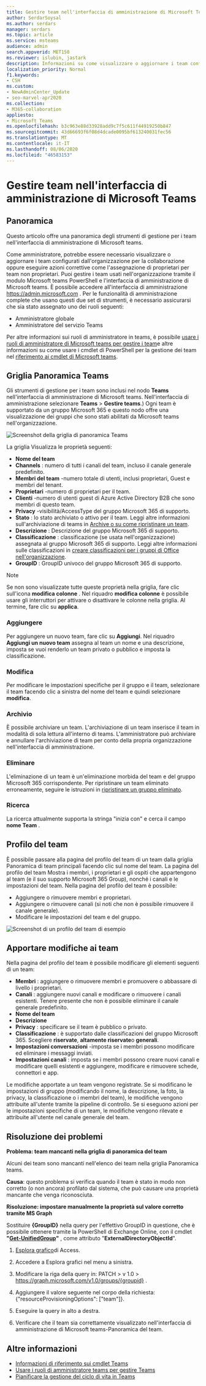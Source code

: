 ```yaml
---
title: Gestire team nell'interfaccia di amministrazione di Microsoft Teams
author: SerdarSoysal
ms.author: serdars
manager: serdars
ms.topic: article
ms.service: msteams
audience: admin
search.appverid: MET150
ms.reviewer: islubin, jastark
description: Informazioni su come visualizzare o aggiornare i team configurati dall'organizzazione per la collaborazione nell'interfaccia di amministrazione di Microsoft teams.
localization_priority: Normal
f1.keywords:
- CSH
ms.custom:
- NewAdminCenter_Update
- seo-marvel-apr2020
ms.collection:
- M365-collaboration
appliesto:
- Microsoft Teams
ms.openlocfilehash: b3c963e88d33928add9c7f5c611f44919250b847
ms.sourcegitcommit: 43d66693f6f08d4dcade0095bf613240031fec56
ms.translationtype: MT
ms.contentlocale: it-IT
ms.lasthandoff: 08/06/2020
ms.locfileid: "46583153"
---
```

<a name="manage-teams-in-the-microsoft-teams-admin-center"></a>Gestire team nell'interfaccia di amministrazione di Microsoft Teams
==========================================

## <a name="overview"></a>Panoramica

Questo articolo offre una panoramica degli strumenti di gestione per i team nell'interfaccia di amministrazione di Microsoft teams.

Come amministratore, potrebbe essere necessario visualizzare o aggiornare i team configurati dall'organizzazione per la collaborazione oppure eseguire azioni correttive come l'assegnazione di proprietari per team non proprietari. Puoi gestire i team usati nell'organizzazione tramite il modulo Microsoft teams PowerShell e l'interfaccia di amministrazione di Microsoft teams. È possibile accedere all'interfaccia di amministrazione <a href="https://go.microsoft.com/fwlink/p/?linkid=2024339" target="_blank">https://admin.microsoft.com</a> . Per le funzionalità di amministrazione complete che usano questi due set di strumenti, è necessario assicurarsi che sia stato assegnato uno dei ruoli seguenti:

- Amministratore globale
- Amministratore del servizio Teams

Per altre informazioni sui ruoli di amministratore in teams, è possibile [usare i ruoli di amministratore di Microsoft teams per gestire i team](using-admin-roles.md)e altre informazioni su come usare i cmdlet di PowerShell per la gestione dei team nel [riferimento ai cmdlet di Microsoft teams](https://docs.microsoft.com/powershell/teams/?view=teams-ps).



## <a name="teams-overview-grid"></a>Griglia Panoramica Teams

Gli strumenti di gestione per i team sono inclusi nel nodo **Teams** nell'interfaccia di amministrazione di Microsoft teams. Nell'interfaccia di amministrazione selezionare **Teams**  >  **Gestire teams**.) Ogni team è supportato da un gruppo Microsoft 365 e questo nodo offre una visualizzazione dei gruppi che sono stati abilitati da Microsoft teams nell'organizzazione.

![Screenshot della griglia di panoramica Teams](media/manage-teams-in-modern-portal-grid.png)  

La griglia Visualizza le proprietà seguenti:

- **Nome del team**
- **Channels** : numero di tutti i canali del team, incluso il canale generale predefinito.
- **Membri del team** -numero totale di utenti, inclusi proprietari, Guest e membri del tenant.
- **Proprietari** -numero di proprietari per il team.
- **Clienti** -numero di utenti guest di Azure Active Directory B2B che sono membri di questo team.
- **Privacy** -visibilità/AccessType del gruppo Microsoft 365 di supporto.
- **Stato** : lo stato archiviato o attivo per il team. Leggi altre informazioni sull'archiviazione di teams in [Archive o su come ripristinare un team](https://support.office.com/article/archive-or-restore-a-team-dc161cfd-b328-440f-974b-5da5bd98b5a7).
- **Descrizione** : Descrizione del gruppo Microsoft 365 di supporto.
- **Classificazione** : classificazione (se usata nell'organizzazione) assegnata al gruppo Microsoft 365 di supporto. Leggi altre informazioni sulle classificazioni in [creare classificazioni per i gruppi di Office nell'organizzazione](https://docs.microsoft.com/office365/enterprise/powershell/manage-office-365-groups-with-powershell#create-classifications-for-office-groups-in-your-organization).
- **GroupID** : GroupID univoco del gruppo Microsoft 365 di supporto.

> [!NOTE]
> Se non sono visualizzate tutte queste proprietà nella griglia, fare clic sull'icona **modifica colonne** . Nel riquadro **modifica colonne** è possibile usare gli interruttori per attivare o disattivare le colonne nella griglia. Al termine, fare clic su **applica**.

### <a name="add"></a>Aggiungere

Per aggiungere un nuovo team, fare clic su **Aggiungi**. Nel riquadro **Aggiungi un nuovo team** assegna al team un nome e una descrizione, imposta se vuoi renderlo un team privato o pubblico e imposta la classificazione.

### <a name="edit"></a>Modifica

Per modificare le impostazioni specifiche per il gruppo e il team, selezionare il team facendo clic a sinistra del nome del team e quindi selezionare **modifica**.

### <a name="archive"></a>Archivio

È possibile archiviare un team. L'archiviazione di un team inserisce il team in modalità di sola lettura all'interno di teams. L'amministratore può archiviare e annullare l'archiviazione di team per conto della propria organizzazione nell'interfaccia di amministrazione. 

### <a name="delete"></a>Eliminare

L'eliminazione di un team è un'eliminazione morbida del team e del gruppo Microsoft 365 corrispondente. Per ripristinare un team eliminato erroneamente, seguire le istruzioni in [ripristinare un gruppo eliminato](https://docs.microsoft.com/microsoft-365/admin/create-groups/restore-deleted-group).

### <a name="search"></a>Ricerca

La ricerca attualmente supporta la stringa "inizia con" e cerca il campo **nome Team** .

## <a name="team-profile"></a>Profilo del team

È possibile passare alla pagina del profilo del team di un team dalla griglia Panoramica di team principali facendo clic sul nome del team. La pagina del profilo del team Mostra i membri, i proprietari e gli ospiti che appartengono al team (e il suo supporto Microsoft 365 Group), nonché i canali e le impostazioni del team. Nella pagina del profilo del team è possibile:

- Aggiungere o rimuovere membri e proprietari.
- Aggiungere o rimuovere canali (si noti che non è possibile rimuovere il canale generale).
- Modificare le impostazioni del team e del gruppo.
 
![Screenshot di un profilo del team di esempio](media/manage-teams-in-modern-portal-team-profile-page.png)

## <a name="making-changes-to-teams"></a>Apportare modifiche ai team

Nella pagina del profilo del team è possibile modificare gli elementi seguenti di un team:

- **Membri** : aggiungere o rimuovere membri e promuovere o abbassare di livello i proprietari.
- **Canali** : aggiungere nuovi canali e modificare o rimuovere i canali esistenti. Tenere presente che non è possibile eliminare il canale generale predefinito.
- **Nome del team**
- **Descrizione**
- **Privacy** : specificare se il team è pubblico o privato.
- **Classificazione** : è supportato dalle classificazioni del gruppo Microsoft 365. Scegliere **riservate**, **altamente riservate**o **generali**.
- **Impostazioni conversazioni** -imposta se i membri possono modificare ed eliminare i messaggi inviati.
- **Impostazioni canali** : imposta se i membri possono creare nuovi canali e modificare quelli esistenti e aggiungere, modificare e rimuovere schede, connettori e app.

Le modifiche apportate a un team vengono registrate. Se si modificano le impostazioni di gruppo (modificando il nome, la descrizione, la foto, la privacy, la classificazione o i membri del team), le modifiche vengono attribuite all'utente tramite la pipeline di controllo. Se si eseguono azioni per le impostazioni specifiche di un team, le modifiche vengono rilevate e attribuite all'utente nel canale generale del team.

## <a name="troubleshooting"></a>Risoluzione dei problemi

**Problema: team mancanti nella griglia di panoramica del team**

Alcuni dei team sono mancanti nell'elenco dei team nella griglia Panoramica teams.

**Causa**: questo problema si verifica quando il team è stato in modo non corretto (o non ancora) profilato dal sistema, che può causare una proprietà mancante che venga riconosciuta.

**Risoluzione: impostare manualmente la proprietà sul valore corretto tramite MS Graph**

Sostituire **{GroupID}** nella query per l'effettivo GroupID in questione, che è possibile ottenere tramite la PowerShell di Exchange Online, con il cmdlet **"[Get-UnifiedGroup](https://docs.microsoft.com/powershell/module/exchange/users-and-groups/get-unifiedgroup?view=exchange-ps)"** , come attributo "**ExternalDirectoryObjectId**".

1. [Esplora grafico](https://developer.microsoft.com/graph/graph-explorer)di Access.

2. Accedere a Esplora grafici nel menu a sinistra.

3. Modificare la riga della query in: PATCH > v 1.0 > https://graph.microsoft.com/v1.0/groups/{groupid} .

4. Aggiungere il valore seguente nel corpo della richiesta: {"resourceProvisioningOptions": ["team"]}.

5. Eseguire la query in alto a destra.

6. Verificare che il team sia correttamente visualizzato nell'interfaccia di amministrazione di Microsoft teams-Panoramica del team.

## <a name="learn-more"></a>Altre informazioni

- [Informazioni di riferimento sui cmdlet Teams](https://docs.microsoft.com/powershell/teams/?view=teams-ps)  
- [Usare i ruoli di amministratore teams per gestire Teams](using-admin-roles.md)
- [Pianificare la gestione del ciclo di vita in Teams](plan-teams-lifecycle.md)
